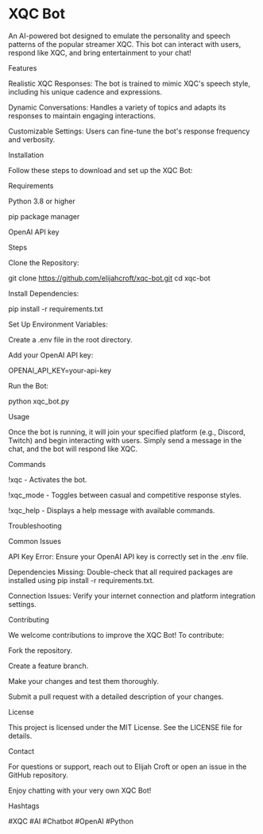 # XQC Bot

An AI-powered bot designed to emulate the personality and speech patterns of the popular streamer XQC. This bot can interact with users, respond like XQC, and bring entertainment to your chat!

Features

Realistic XQC Responses: The bot is trained to mimic XQC's speech style, including his unique cadence and expressions.

Dynamic Conversations: Handles a variety of topics and adapts its responses to maintain engaging interactions.

Customizable Settings: Users can fine-tune the bot's response frequency and verbosity.

Installation

Follow these steps to download and set up the XQC Bot:

Requirements

Python 3.8 or higher

pip package manager

OpenAI API key

Steps

Clone the Repository:

git clone https://github.com/elijahcroft/xqc-bot.git
cd xqc-bot

Install Dependencies:

pip install -r requirements.txt

Set Up Environment Variables:

Create a .env file in the root directory.

Add your OpenAI API key:

OPENAI_API_KEY=your-api-key

Run the Bot:

python xqc_bot.py

Usage

Once the bot is running, it will join your specified platform (e.g., Discord, Twitch) and begin interacting with users. Simply send a message in the chat, and the bot will respond like XQC.

Commands

!xqc - Activates the bot.

!xqc_mode - Toggles between casual and competitive response styles.

!xqc_help - Displays a help message with available commands.

Troubleshooting

Common Issues

API Key Error:
Ensure your OpenAI API key is correctly set in the .env file.

Dependencies Missing:
Double-check that all required packages are installed using pip install -r requirements.txt.

Connection Issues:
Verify your internet connection and platform integration settings.

Contributing

We welcome contributions to improve the XQC Bot! To contribute:

Fork the repository.

Create a feature branch.

Make your changes and test them thoroughly.

Submit a pull request with a detailed description of your changes.

License

This project is licensed under the MIT License. See the LICENSE file for details.

Contact

For questions or support, reach out to Elijah Croft or open an issue in the GitHub repository.

Enjoy chatting with your very own XQC Bot!

Hashtags

#XQC #AI #Chatbot #OpenAI #Python

